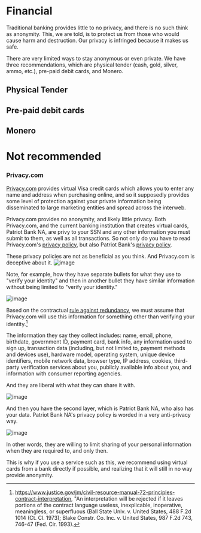 # Financial 

Traditional banking provides little to no privacy, and there is no such think as anonymity. 
This, we are told, is to protect us from those who would cause harm and destruction. Our 
privacy is infringed because it makes us safe. 

There are very limited ways to stay anonymous or even private. We have three recommendations, 
which are physical tender (cash, gold, silver, ammo, etc.), pre-paid debit cards, and Monero. 

## Physical Tender

## Pre-paid debit cards

## Monero 





# Not recommended

### Privacy.com  
[Privacy.com](https://privacy.com/) provides virtual Visa credit cards which 
allows you to enter any name and address when purchasing online, 
and so it supposedly provides some level of protection against your private information
being disseminated to large marketing entities and spread across the interweb.  

Privacy.com provides no anonymity, and likely little privacy. Both Privacy.com, and 
the current banking institution that creates virtual cards, Patriot Bank NA, are 
privy to your SSN and any other information you must submit to them, as well as 
all transactions. So not only do you have to read Privacy.com's [privacy policy](https://privacy.com/privacy-policy), but
also Patriot Bank's [privacy policy](https://bankpatriot.com/Learn/Protection/Privacy-Security).  

These privacy policies are not as beneficial as you think. And Privacy.com is deceptive about it. 
![image](https://github.com/CuratedHub/CuratedHub/assets/174886508/7fe22bb3-ca56-4e0f-be67-7b85b92beaf8)

Note, for example, how they have separate bullets for what they use to "verify your identity" 
and then in another bullet they have similar information without being limited to 
"verify your identity." 

![image](https://github.com/CuratedHub/CuratedHub/assets/174886508/71f0a9eb-4558-43eb-b825-7f33d3b4807f)

Based on the contractual 
[rule against redundancy](http://constructionblog.practicallaw.com/condition-precedents-and-the-rule-against-redundancy-in-contract-interpretation/), 
we must assume that Privacy.com will use this information for something other than verifying your identity.[^1]

The information they say they collect includes: name, email, phone, birthdate, government ID, payment card,
bank info, any information used to sign up, transaction data (including, but not limited to, payment methods 
and devices use), hardware model, operating system, unique device identifiers, mobile network data, 
browser type, IP address, cookies, third-party verification services about you, publicly available info about you, 
and information with consumer reporting agencies. 

And they are liberal with what they can share it with. 

![image](https://github.com/CuratedHub/CuratedHub/assets/174886508/52219d85-c0d9-4cdb-9166-c76840452af9)

And then you have the second layer, which is Patriot Bank NA, who also has your data. 
Patriot Bank NA's privacy policy is worded in a very anti-privacy way. 

![image](https://github.com/CuratedHub/CuratedHub/assets/174886508/49cfbd78-435c-474a-b630-763b075850ab)

In other words, they are willing to limit sharing of your personal information when they 
are required to, and only then. 

This is why if you use a service such as this, we recommend using virtual cards from a bank directly if
possible, and realizing that it will still in no way provide anonymity. 




[^1]: https://www.justice.gov/jm/civil-resource-manual-72-principles-contract-interpretation, "An interpretation will be rejected if it leaves 
portions of the contract language useless, inexplicable, inoperative, meaningless, or superfluous (Ball State Univ. v. United States, 488 F.2d 1014 (Ct. Cl. 1973); 
Blake Constr. Co. Inc. v. United States, 987 F.2d 743, 746-47 (Fed. Cir. 1993). 
